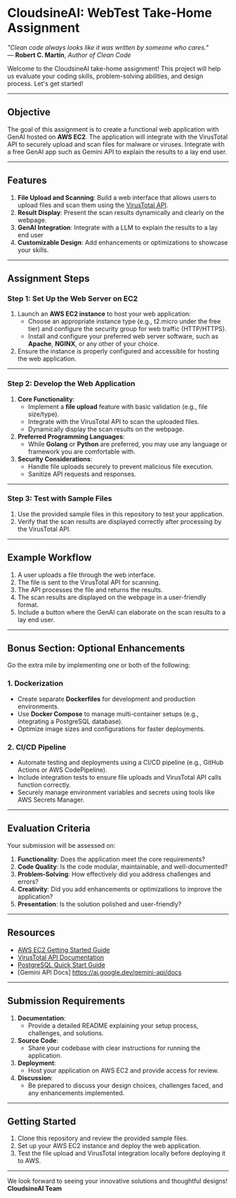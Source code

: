 # **CloudsineAI: WebTest Take-Home Assignment**

*"Clean code always looks like it was written by someone who cares."*  
— **Robert C. Martin**, *Author of Clean Code*

Welcome to the CloudsineAI take-home assignment! This project will help us evaluate your coding skills, problem-solving abilities, and design process. Let's get started!

---

## **Objective**
The goal of this assignment is to create a functional web application with GenAI hosted on **AWS EC2**. The application will integrate with the VirusTotal API to securely upload and scan files for malware or viruses.  Integrate with a free GenAI app such as Gemini API to explain the results to a lay end user.  

---

## **Features**
1. **File Upload and Scanning**: Build a web interface that allows users to upload files and scan them using the [VirusTotal API](https://docs.virustotal.com/reference/overview).
2. **Result Display**: Present the scan results dynamically and clearly on the webpage.
3. **GenAI Integration**: Integrate with a LLM to explain the results to a lay end user
4. **Customizable Design**: Add enhancements or optimizations to showcase your skills.

---

## **Assignment Steps**

### **Step 1: Set Up the Web Server on EC2**
1. Launch an **AWS EC2 instance** to host your web application:
   - Choose an appropriate instance type (e.g., t2.micro under the free tier) and configure the security group for web traffic (HTTP/HTTPS).  
   - Install and configure your preferred web server software, such as **Apache**, **NGINX**, or any other of your choice.
2. Ensure the instance is properly configured and accessible for hosting the web application.

---

### **Step 2: Develop the Web Application**
1. **Core Functionality**:
   - Implement a **file upload** feature with basic validation (e.g., file size/type).
   - Integrate with the VirusTotal API to scan the uploaded files.
   - Dynamically display the scan results on the webpage.
2. **Preferred Programming Languages**:
   - While **Golang** or **Python** are preferred, you may use any language or framework you are comfortable with.
3. **Security Considerations**:
   - Handle file uploads securely to prevent malicious file execution.
   - Sanitize API requests and responses.

---

### **Step 3: Test with Sample Files**
1. Use the provided sample files in this repository to test your application.
2. Verify that the scan results are displayed correctly after processing by the VirusTotal API.

---

## **Example Workflow**
1. A user uploads a file through the web interface.
2. The file is sent to the VirusTotal API for scanning.  
3. The API processes the file and returns the results.  
4. The scan results are displayed on the webpage in a user-friendly format.
5. Include a button where the GenAI can elaborate on the scan results to a lay end user.

---

## **Bonus Section: Optional Enhancements**
Go the extra mile by implementing one or both of the following:

### **1. Dockerization**
- Create separate **Dockerfiles** for development and production environments.
- Use **Docker Compose** to manage multi-container setups (e.g., integrating a PostgreSQL database).
- Optimize image sizes and configurations for faster deployments.

### **2. CI/CD Pipeline**
- Automate testing and deployments using a CI/CD pipeline (e.g., GitHub Actions or AWS CodePipeline).
- Include integration tests to ensure file uploads and VirusTotal API calls function correctly.
- Securely manage environment variables and secrets using tools like AWS Secrets Manager.

---

## **Evaluation Criteria**
Your submission will be assessed on:
1. **Functionality**: Does the application meet the core requirements?  
2. **Code Quality**: Is the code modular, maintainable, and well-documented?  
3. **Problem-Solving**: How effectively did you address challenges and errors?  
4. **Creativity**: Did you add enhancements or optimizations to improve the application?  
5. **Presentation**: Is the solution polished and user-friendly?  

---

## **Resources**
- [AWS EC2 Getting Started Guide](https://docs.aws.amazon.com/AWSEC2/latest/UserGuide/get-set-up-for-amazon-ec2.html)  
- [VirusTotal API Documentation](https://docs.virustotal.com/reference/overview)  
- [PostgreSQL Quick Start Guide](https://www.postgresql.org/docs/current/tutorial.html)  
- [Gemini API Docs] https://ai.google.dev/gemini-api/docs
---

## **Submission Requirements**
1. **Documentation**:
   - Provide a detailed README explaining your setup process, challenges, and solutions.  
2. **Source Code**:
   - Share your codebase with clear instructions for running the application.  
3. **Deployment**:
   - Host your application on AWS EC2 and provide access for review.  
4. **Discussion**:
   - Be prepared to discuss your design choices, challenges faced, and any enhancements implemented.

---

## **Getting Started**
1. Clone this repository and review the provided sample files.  
2. Set up your AWS EC2 instance and deploy the web application.  
3. Test the file upload and VirusTotal integration locally before deploying it to AWS.

---

We look forward to seeing your innovative solutions and thoughtful designs!  
**CloudsineAI Team**  
